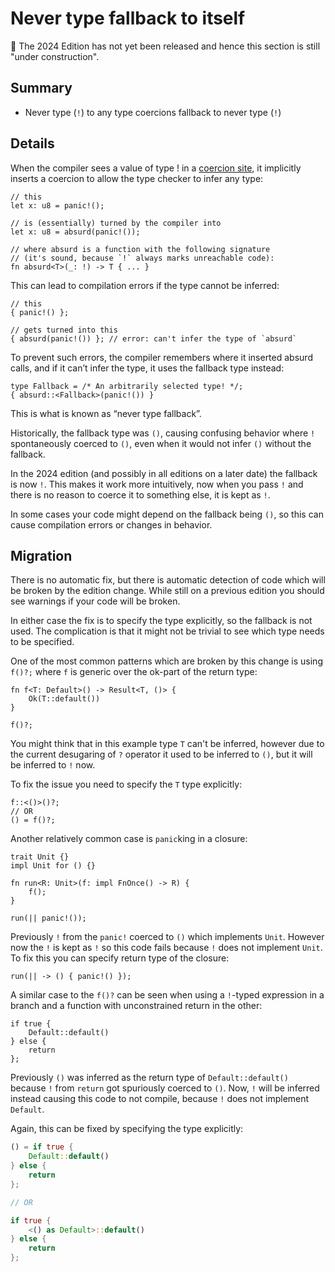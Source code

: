 # Never type fallback to itself

🚧 The 2024 Edition has not yet been released and hence this section is still "under construction".

## Summary

- Never type (`!`) to any type coercions fallback to never type (`!`)

## Details

When the compiler sees a value of type ! in a [coercion site],
it implicitly inserts a coercion to allow the type checker to infer any type:

```rust,ignore (has placeholders)
// this
let x: u8 = panic!();

// is (essentially) turned by the compiler into
let x: u8 = absurd(panic!());

// where absurd is a function with the following signature
// (it's sound, because `!` always marks unreachable code):
fn absurd<T>(_: !) -> T { ... }
```

This can lead to compilation errors if the type cannot be inferred:

```rust,ignore (uses code from previous example)
// this
{ panic!() };

// gets turned into this
{ absurd(panic!()) }; // error: can't infer the type of `absurd`
```

To prevent such errors, the compiler remembers where it inserted absurd calls,
and if it can’t infer the type, it uses the fallback type instead:

```rust,ignore (has placeholders, uses code from previous example)
type Fallback = /* An arbitrarily selected type! */;
{ absurd::<Fallback>(panic!()) }
```

This is what is known as “never type fallback”.

Historically, the fallback type was `()`, causing confusing behavior where `!` spontaneously coerced to `()`,
even when it would not infer `()` without the fallback.

In the 2024 edition (and possibly in all editions on a later date) the fallback is now `!`.
This makes it work more intuitively, now when you pass `!` and there is no reason to coerce it to
something else, it is kept as `!`.

In some cases your code might depend on the fallback being `()`, so this can cause compilation 
errors or changes in behavior.

[coercion site]: https://doc.rust-lang.org/reference/type-coercions.html#coercion-sites

## Migration

There is no automatic fix, but there is automatic detection of code which will be broken by the
edition change. While still on a previous edition you should see warnings if your code will be
broken.

In either case the fix is to specify the type explicitly, so the fallback is not used.
The complication is that it might not be trivial to see which type needs to be specified.

One of the most common patterns which are broken by this change is using `f()?;` where `f` is
generic over the ok-part of the return type:

```rust,ignore (can't compile outside of a result-returning function)
fn f<T: Default>() -> Result<T, ()> {
    Ok(T::default())
}

f()?;
```

You might think that in this example type `T` can't be inferred, however due to the current
desugaring of `?` operator it used to be inferred to `()`, but it will be inferred to `!` now.

To fix the issue you need to specify the `T` type explicitly:

```rust,ignore (can't compile outside of a result-returning function, mentions function from previous example)
f::<()>()?;
// OR
() = f()?;
```

Another relatively common case is `panic`king in a closure:

```rust,edition2015,should_panic
trait Unit {}
impl Unit for () {}

fn run<R: Unit>(f: impl FnOnce() -> R) {
    f();
}

run(|| panic!());
```

Previously `!` from the `panic!` coerced to `()` which implements `Unit`.
However now the `!` is kept as `!` so this code fails because `!` does not implement `Unit`.
To fix this you can specify return type of the closure:

```rust,ignore (uses function from the previous example)
run(|| -> () { panic!() });
```

A similar case to the `f()?` can be seen when using a `!`-typed expression in a branch and a
function with unconstrained return in the other:

```rust,edition2015
if true {
    Default::default()
} else {
    return
};
```

Previously `()` was inferred as the return type of `Default::default()` because `!` from `return` got spuriously coerced to `()`.
Now, `!` will be inferred instead causing this code to not compile, because `!` does not implement `Default`.

Again, this can be fixed by specifying the type explicitly:

```rust
() = if true {
    Default::default()
} else {
    return
};

// OR

if true {
    <() as Default>::default()
} else {
    return
};
```

